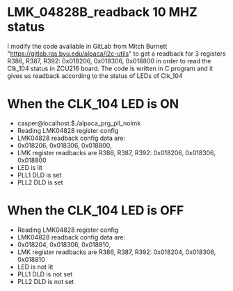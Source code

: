 # LMK_04828B_readback 10 MHZ status 
I modify the code available in GitLab from Mitch Burnett "https://gitlab.ras.byu.edu/alpaca/i2c-utils" to get a readback for 3 registers R386, R387, R392: 0x018206, 0x018306, 0x018800 in order to read the Clk_104 status in ZCU216 board. The code is written in C program and it gives us readback according to the status of LEDs of Clk_104
# When the CLK_104 LED is ON
- casper@localhost:$./alpaca_prg_pll_nolmk 
- Reading LMK04828 register config
- LMK04828 readback config data are:
- 0x018206, 0x018306, 0x018800, 
- LMK register readbacks are R386, R387, R392: 0x018206, 0x018306, 0x018800
- LED is lit
- PLL1 DLD is set
- PLL2 DLD is set
# When the CLK_104 LED is OFF
- Reading LMK04828 register config
- LMK04828 readback config data are:
- 0x018204, 0x018306, 0x018810, 
- LMK register readbacks are R386, R387, R392: 0x018204, 0x018306, 0x018810
- LED is not lit
- PLL1 DLD is not set
- PLL2 DLD is not set
